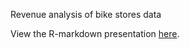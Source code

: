 Revenue analysis of bike stores data

View the R-markdown presentation [here](https://github.com/db-lab/portfolio/blob/master/bike_store_analysis/bike_store.md).
